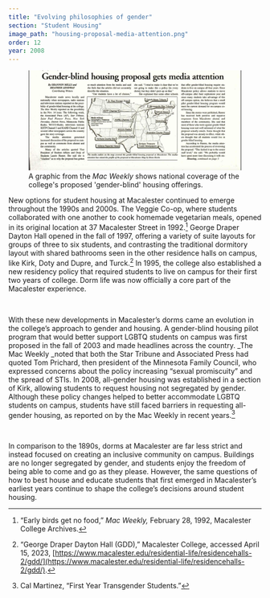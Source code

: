 ```yaml
---
title: "Evolving philosophies of gender"
section: "Student Housing"
image_path: "housing-proposal-media-attention.png"
order: 12
year: 2008
---
```


<figure>
   <img src="/images/housing-proposal-media-attention.png">
   <figcaption>
        A graphic from the <i>Mac Weekly</i> shows national coverage of the college's proposed 'gender-blind' housing offerings.
   </figcaption>
</figure>

New options for student housing at Macalester continued to emerge throughout the 1990s and 2000s. The Veggie Co-op, where students collaborated with one another to cook homemade vegetarian meals, opened in its original location at 37 Macalester Street in 1992.[^1] George Draper Dayton Hall opened in the fall of 1997, offering a variety of suite layouts for groups of three to six students, and contrasting the traditional dormitory layout with shared bathrooms seen in the other residence halls on campus, like Kirk, Doty and Dupre, and Turck.[^2] In 1995, the college also established a new residency policy that required students to live on campus for their first two years of college. Dorm life was now officially a core part of the Macalester experience.

<br>

With these new developments in Macalester’s dorms came an evolution in the college’s approach to gender and housing. A gender-blind housing pilot program that would better support LGBTQ students on campus was first proposed in the fall of 2003 and made headlines across the country. _The Mac Weekly _noted that both the Star Tribune and Associated Press had quoted Tom Prichard, then president of the Minnesota Family Council, who expressed concerns about the policy increasing “sexual promiscuity” and the spread of STIs. In 2008, all-gender housing was established in a section of Kirk, allowing students to request housing not segregated by gender. Although these policy changes helped to better accommodate LGBTQ students on campus, students have still faced barriers in requesting all-gender housing, as reported on by the Mac Weekly in recent years.[^3] 

<br>

In comparison to the 1890s, dorms at Macalester are far less strict and instead focused on creating an inclusive community on campus. Buildings are no longer segregated by gender, and students enjoy the freedom of being able to come and go as they please. However, the same questions of how to best house and educate students that first emerged in Macalester’s earliest years continue to shape the college’s decisions around student housing.


[^1]:
    
    “Early birds get no food,” _Mac Weekly,_ February 28, 1992, Macalester College Archives.

[^2]:
     “George Draper Dayton Hall (GDD),” Macalester College, accessed April 15, 2023, [https://www.macalester.edu/residential-life/residencehalls-2/gdd/](https://www.macalester.edu/residential-life/residencehalls-2/gdd/).

[^3]:
     Cal Martinez, “First Year Transgender Students.”
